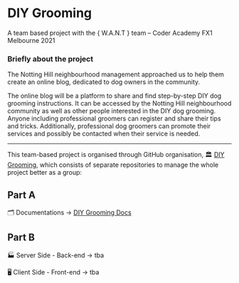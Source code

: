 # DIY Grooming

A team based project with the { W.A.N.T } team – Coder Academy FX1 Melbourne 2021

### Briefly about the project

The Notting Hill neighbourhood management approached us to help them create an online blog, dedicated to dog owners in the community. 

The online blog will be a platform to share and find step-by-step DIY dog grooming instructions. It can be accessed by the Notting Hill neighbourhood community as well as other people interested in the DIY dog grooming. Anyone including professional groomers can register and share their tips and tricks. Additionally, professional dog groomers can promote their services and possibly be contacted when their service is needed.

---

This team-based project is organised through GitHub organisation, 🏛 [DIY Grooming](https://github.com/DIYGrooming), which consists of separate repositories to manage the whole project better as a group:

Part A
------
🗂 Documentations  →  [DIY Grooming Docs](https://github.com/DIYGrooming/docs)

Part B
------

🏭  Server Side - Back-end  →  tba  

🖥  Client Side - Front-end  →  tba  
